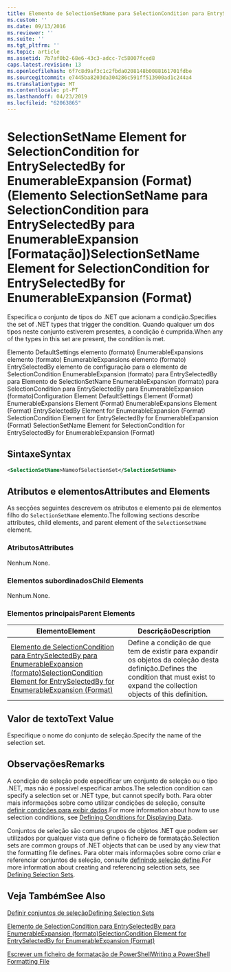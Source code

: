 ```yaml
---
title: Elemento de SelectionSetName para SelectionCondition para EntrySelectedBy para EnumerableExpansion (formato) | Documentos da Microsoft
ms.custom: ''
ms.date: 09/13/2016
ms.reviewer: ''
ms.suite: ''
ms.tgt_pltfrm: ''
ms.topic: article
ms.assetid: 7b7af0b2-68e6-43c3-adcc-7c58007fced8
caps.latest.revision: 13
ms.openlocfilehash: 6f7c8d9af3c1c2fbda0208148b0088161701fdbe
ms.sourcegitcommit: e7445ba8203da304286c591ff513900ad1c244a4
ms.translationtype: MT
ms.contentlocale: pt-PT
ms.lasthandoff: 04/23/2019
ms.locfileid: "62063865"
---
```

# <a name="selectionsetname-element-for-selectioncondition-for-entryselectedby-for-enumerableexpansion-format"></a><span data-ttu-id="3c02f-102">SelectionSetName Element for SelectionCondition for EntrySelectedBy for EnumerableExpansion (Format) (Elemento SelectionSetName para SelectionCondition para EntrySelectedBy para EnumerableExpansion [Formatação])</span><span class="sxs-lookup"><span data-stu-id="3c02f-102">SelectionSetName Element for SelectionCondition for EntrySelectedBy for EnumerableExpansion (Format)</span></span>

<span data-ttu-id="3c02f-103">Especifica o conjunto de tipos do .NET que acionam a condição.</span><span class="sxs-lookup"><span data-stu-id="3c02f-103">Specifies the set of .NET types that trigger the condition.</span></span> <span data-ttu-id="3c02f-104">Quando qualquer um dos tipos neste conjunto estiverem presentes, a condição é cumprida.</span><span class="sxs-lookup"><span data-stu-id="3c02f-104">When any of the types in this set are present, the condition is met.</span></span>

<span data-ttu-id="3c02f-105">Elemento DefaultSettings elemento (formato) EnumerableExpansions elemento (formato) EnumerableExpansions elemento (formato) EntrySelectedBy elemento de configuração para o elemento de SelectionCondition EnumerableExpansion (formato) para EntrySelectedBy para Elemento de SelectionSetName EnumerableExpansion (formato) para SelectionCondition para EntrySelectedBy para EnumerableExpansion (formato)</span><span class="sxs-lookup"><span data-stu-id="3c02f-105">Configuration Element DefaultSettings Element (Format) EnumerableExpansions Element (Format) EnumerableExpansions Element (Format) EntrySelectedBy Element for EnumerableExpansion (Format) SelectionCondition Element for EntrySelectedBy for EnumerableExpansion (Format) SelectionSetName Element for SelectionCondition for EntrySelectedBy for EnumerableExpansion (Format)</span></span>

## <a name="syntax"></a><span data-ttu-id="3c02f-106">Sintaxe</span><span class="sxs-lookup"><span data-stu-id="3c02f-106">Syntax</span></span>

```xml
<SelectionSetName>NameofSelectionSet</SelectionSetName>
```

## <a name="attributes-and-elements"></a><span data-ttu-id="3c02f-107">Atributos e elementos</span><span class="sxs-lookup"><span data-stu-id="3c02f-107">Attributes and Elements</span></span>

<span data-ttu-id="3c02f-108">As secções seguintes descrevem os atributos e elemento pai de elementos filho do `SelectionSetName` elemento.</span><span class="sxs-lookup"><span data-stu-id="3c02f-108">The following sections describe attributes, child elements, and parent element of the `SelectionSetName` element.</span></span>

### <a name="attributes"></a><span data-ttu-id="3c02f-109">Atributos</span><span class="sxs-lookup"><span data-stu-id="3c02f-109">Attributes</span></span>

<span data-ttu-id="3c02f-110">Nenhum.</span><span class="sxs-lookup"><span data-stu-id="3c02f-110">None.</span></span>

### <a name="child-elements"></a><span data-ttu-id="3c02f-111">Elementos subordinados</span><span class="sxs-lookup"><span data-stu-id="3c02f-111">Child Elements</span></span>

<span data-ttu-id="3c02f-112">Nenhum.</span><span class="sxs-lookup"><span data-stu-id="3c02f-112">None.</span></span>

### <a name="parent-elements"></a><span data-ttu-id="3c02f-113">Elementos principais</span><span class="sxs-lookup"><span data-stu-id="3c02f-113">Parent Elements</span></span>

|<span data-ttu-id="3c02f-114">Elemento</span><span class="sxs-lookup"><span data-stu-id="3c02f-114">Element</span></span>|<span data-ttu-id="3c02f-115">Descrição</span><span class="sxs-lookup"><span data-stu-id="3c02f-115">Description</span></span>|
|-------------|-----------------|
|[<span data-ttu-id="3c02f-116">Elemento de SelectionCondition para EntrySelectedBy para EnumerableExpansion (formato)</span><span class="sxs-lookup"><span data-stu-id="3c02f-116">SelectionCondition Element for EntrySelectedBy for EnumerableExpansion (Format)</span></span>](./selectioncondition-element-for-entryselectedby-for-enumerableexpansion-format.md)|<span data-ttu-id="3c02f-117">Define a condição de que tem de existir para expandir os objetos da coleção desta definição.</span><span class="sxs-lookup"><span data-stu-id="3c02f-117">Defines the condition that must exist to expand the collection objects of this definition.</span></span>|

## <a name="text-value"></a><span data-ttu-id="3c02f-118">Valor de texto</span><span class="sxs-lookup"><span data-stu-id="3c02f-118">Text Value</span></span>

<span data-ttu-id="3c02f-119">Especifique o nome do conjunto de seleção.</span><span class="sxs-lookup"><span data-stu-id="3c02f-119">Specify the name of the selection set.</span></span>

## <a name="remarks"></a><span data-ttu-id="3c02f-120">Observações</span><span class="sxs-lookup"><span data-stu-id="3c02f-120">Remarks</span></span>

<span data-ttu-id="3c02f-121">A condição de seleção pode especificar um conjunto de seleção ou o tipo .NET, mas não é possível especificar ambos.</span><span class="sxs-lookup"><span data-stu-id="3c02f-121">The selection condition can specify a selection set or .NET type, but cannot specify both.</span></span> <span data-ttu-id="3c02f-122">Para obter mais informações sobre como utilizar condições de seleção, consulte [definir condições para exibir dados](./defining-conditions-for-displaying-data.md).</span><span class="sxs-lookup"><span data-stu-id="3c02f-122">For more information about how to use selection conditions, see [Defining Conditions for Displaying Data](./defining-conditions-for-displaying-data.md).</span></span>

<span data-ttu-id="3c02f-123">Conjuntos de seleção são comuns grupos de objetos .NET que podem ser utilizados por qualquer vista que define o ficheiro de formatação.</span><span class="sxs-lookup"><span data-stu-id="3c02f-123">Selection sets are common groups of .NET objects that can be used by any view that the formatting file defines.</span></span> <span data-ttu-id="3c02f-124">Para obter mais informações sobre como criar e referenciar conjuntos de seleção, consulte [definindo seleção define](./defining-selection-sets.md).</span><span class="sxs-lookup"><span data-stu-id="3c02f-124">For more information about creating and referencing selection sets, see [Defining Selection Sets](./defining-selection-sets.md).</span></span>

## <a name="see-also"></a><span data-ttu-id="3c02f-125">Veja Também</span><span class="sxs-lookup"><span data-stu-id="3c02f-125">See Also</span></span>

[<span data-ttu-id="3c02f-126">Definir conjuntos de seleção</span><span class="sxs-lookup"><span data-stu-id="3c02f-126">Defining Selection Sets</span></span>](./defining-selection-sets.md)

[<span data-ttu-id="3c02f-127">Elemento de SelectionCondition para EntrySelectedBy para EnumerableExpansion (formato)</span><span class="sxs-lookup"><span data-stu-id="3c02f-127">SelectionCondition Element for EntrySelectedBy for EnumerableExpansion (Format)</span></span>](./selectioncondition-element-for-entryselectedby-for-enumerableexpansion-format.md)

[<span data-ttu-id="3c02f-128">Escrever um ficheiro de formatação de PowerShell</span><span class="sxs-lookup"><span data-stu-id="3c02f-128">Writing a PowerShell Formatting File</span></span>](./writing-a-powershell-formatting-file.md)
